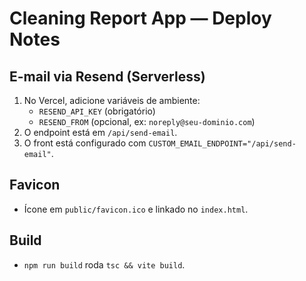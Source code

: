 # Cleaning Report App — Deploy Notes

## E-mail via Resend (Serverless)
1. No Vercel, adicione variáveis de ambiente:
   - `RESEND_API_KEY` (obrigatório)
   - `RESEND_FROM` (opcional, ex: `noreply@seu-dominio.com`)
2. O endpoint está em `/api/send-email`.
3. O front está configurado com `CUSTOM_EMAIL_ENDPOINT="/api/send-email"`.

## Favicon
- Ícone em `public/favicon.ico` e linkado no `index.html`.

## Build
- `npm run build` roda `tsc && vite build`.

